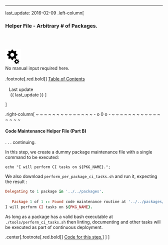 ---
last_update: 2016-02-09
 .left-column[
  ### Helper File - Arbitrary # of Packages.
  <br /><br /><div class='input_type_indicator'><img src='./fragments/loader.png' /><br />No manual input required here.</div><br />
.footnote[.red.bold[] [
Table of Contents](./toc.html)
<br />
<br />&nbsp; &nbsp;Last update
<br />&nbsp; &nbsp; {{ last_update  }}
]
<!-- H -->]
.right-column[
~ ~ ~ ~ ~ ~ ~ ~ ~ ~ ~ ~ ~ ~ - o 0 o - ~ ~ ~ ~ ~ ~ ~ ~ ~ ~ ~ ~ ~ ~ ~ ~

#### Code Maintenance Helper File (Part B)

. . . continuing.

In this step, we create a dummy package maintenance file with a single command to be executed: 

```terminal
echo "I will perform CI tasks on ${PKG_NAME}.";
```

We also download ```perform_per_package_ci_tasks.sh``` and run it, expecting the result :

```ruby
Delegating to 1 package in '../../packages'.

   Package 1 of 1 :: Found code maintenance routine at '../../packages/${YOUR_UID}/${PKG_NAME}/tools/perform_ci_tasks.sh'.
I will perform CI tasks on ${PKG_NAME}.
```

As long as a package has a valid bash executable at ```./tools/perform_ci_tasks.sh``` then linting, documenting and other tasks will be executed as part of continuous deployment.

<!-- B -->
.center[.footnote[.red.bold[] <a href="https://github.com/martinhbramwell/Meteor-CI-Tutorial/blob/master/Tutorial09_PackageSelfTest/PackageSelfTest_functions.sh#L103" target="_blank">Code for this step.</a>] ]
]
